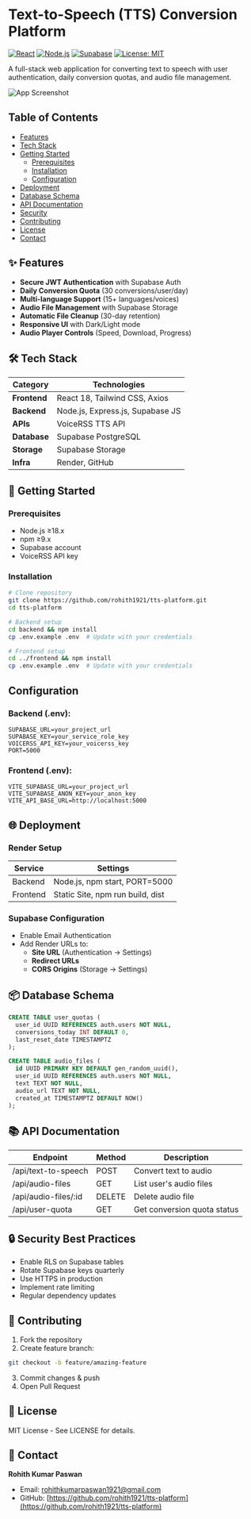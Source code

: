 
# Text-to-Speech (TTS) Conversion Platform

[![React](https://img.shields.io/badge/React-18.2.0-blue)](https://react.dev/)
[![Node.js](https://img.shields.io/badge/Node.js-18.17.1-green)](https://nodejs.org/)
[![Supabase](https://img.shields.io/badge/Supabase-2.39.8-9cf)](https://supabase.com/)
[![License: MIT](https://img.shields.io/badge/License-MIT-yellow.svg)](https://opensource.org/licenses/MIT)

A full-stack web application for converting text to speech with user authentication, daily conversion quotas, and audio file management.

![App Screenshot](images/app.png)

## Table of Contents

* [Features](#-features)
* [Tech Stack](#-tech-stack)
* [Getting Started](#-getting-started)
  * [Prerequisites](#prerequisites)
  * [Installation](#installation)
  * [Configuration](#configuration)
* [Deployment](#-deployment)
* [Database Schema](#-database-schema)
* [API Documentation](#-api-documentation)
* [Security](#-security-best-practices)
* [Contributing](#-contributing)
* [License](#-license)
* [Contact](#-contact)

## ✨ Features

* **Secure JWT Authentication** with Supabase Auth
* **Daily Conversion Quota** (30 conversions/user/day)
* **Multi-language Support** (15+ languages/voices)
* **Audio File Management** with Supabase Storage
* **Automatic File Cleanup** (30-day retention)
* **Responsive UI** with Dark/Light mode
* **Audio Player Controls** (Speed, Download, Progress)

## 🛠 Tech Stack

| Category           | Technologies                     |
| ------------------ | -------------------------------- |
| **Frontend** | React 18, Tailwind CSS, Axios    |
| **Backend**  | Node.js, Express.js, Supabase JS |
| **APIs**     | VoiceRSS TTS API                 |
| **Database** | Supabase PostgreSQL              |
| **Storage**  | Supabase Storage                 |
| **Infra**    | Render, GitHub                   |

## 🚀 Getting Started

### Prerequisites

* Node.js ≥18.x
* npm ≥9.x
* Supabase account
* VoiceRSS API key

### Installation

```bash
# Clone repository
git clone https://github.com/rohith1921/tts-platform.git
cd tts-platform

# Backend setup
cd backend && npm install
cp .env.example .env  # Update with your credentials

# Frontend setup
cd ../frontend && npm install
cp .env.example .env  # Update with your credentials
```

## Configuration

### Backend (.env):

```
SUPABASE_URL=your_project_url
SUPABASE_KEY=your_service_role_key
VOICERSS_API_KEY=your_voicerss_key
PORT=5000
```

### Frontend (.env):

```
VITE_SUPABASE_URL=your_project_url
VITE_SUPABASE_ANON_KEY=your_anon_key
VITE_API_BASE_URL=http://localhost:5000
```

## 🌐 Deployment

### Render Setup

| Service  | Settings                         |
| -------- | -------------------------------- |
| Backend  | Node.js, npm start, PORT=5000    |
| Frontend | Static Site, npm run build, dist |

### Supabase Configuration

* Enable Email Authentication
* Add Render URLs to:
  * **Site URL** (Authentication → Settings)
  * **Redirect URLs**
  * **CORS Origins** (Storage → Settings)

## 📦 Database Schema

```sql
CREATE TABLE user_quotas (
  user_id UUID REFERENCES auth.users NOT NULL,
  conversions_today INT DEFAULT 0,
  last_reset_date TIMESTAMPTZ
);

CREATE TABLE audio_files (
  id UUID PRIMARY KEY DEFAULT gen_random_uuid(),
  user_id UUID REFERENCES auth.users NOT NULL,
  text TEXT NOT NULL,
  audio_url TEXT NOT NULL,
  created_at TIMESTAMPTZ DEFAULT NOW()
);
```

## 📚 API Documentation

| Endpoint             | Method | Description                 |
| -------------------- | ------ | --------------------------- |
| /api/text-to-speech  | POST   | Convert text to audio       |
| /api/audio-files     | GET    | List user's audio files     |
| /api/audio-files/:id | DELETE | Delete audio file           |
| /api/user-quota      | GET    | Get conversion quota status |

## 🔒 Security Best Practices

* Enable RLS on Supabase tables
* Rotate Supabase keys quarterly
* Use HTTPS in production
* Implement rate limiting
* Regular dependency updates

## 🤝 Contributing

1. Fork the repository
2. Create feature branch:

```bash
git checkout -b feature/amazing-feature
```

3. Commit changes & push
4. Open Pull Request

## 📄 License

MIT License - See LICENSE for details.

## 📧 Contact

**Rohith Kumar Paswan**  
- Email: [rohithkumarpaswan1921@gmail.com](mailto:rohithkumarpaswan1921@gmail.com)  
- GitHub: [https://github.com/rohith1921/tts-platform](https://github.com/rohith1921/tts-platform)

```

```
